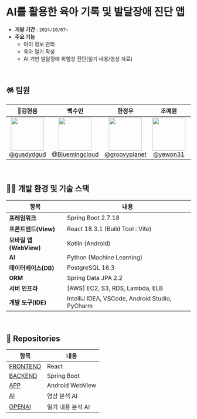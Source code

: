 # AI를 활용한 육아 기록 및 발달장애 진단 앱

- **개발 기간** : `2024/10/07~`
- **주요 기능**
    - 아이 정보 관리
    - 육아 일기 작성
    - AI 기반 발달장애 위험성 진단(일기 내용/영상 자료)
<br/>

## 🪅 팀원

| **👑김현용** | **백수민** | **한정우** | **조예원** |**안성훈** |**강현구** |
| :------: |  :------: | :------: | :------: |:------: |:------: |
| [<img src="https://avatars.githubusercontent.com/gusdydgud" height=90> <br/> @gusdydgud](https://github.com/gusdydgud) | [<img src="https://avatars.githubusercontent.com/Bluemingcloud" height=90> <br/> @Bluemingcloud](https://github.com/Bluemingcloud) | [<img src="https://avatars.githubusercontent.com/groovyplanet" height=90> <br/> @groovyplanet](https://github.com/groovyplanet) | [<img src="https://avatars.githubusercontent.com/yewon31" height=90> <br/> @yewon31](https://github.com/yewon31) |[<img src="https://avatars.githubusercontent.com/shAn-kor" height=90> <br/> @shAn-kor](https://github.com/shAn-kor) |[<img src="https://avatars.githubusercontent.com/Hyeongu02" height=90> <br/> @Hyeongu02](https://github.com/Hyeongu02) |

<br/>

## 🤹‍♂️ 개발 환경 및 기술 스택

| 항목 | 내용 |
|---|---|
| **프레임워크** | Spring Boot 2.7.18 |
| **프론트엔드(View)** | React 18.3.1 (Build Tool : Vite) |
| **모바일 앱(WebView)** | Kotlin (Android) |
| **AI** | Python (Machine Learning) |
| **데이터베이스(DB)** | PostgreSQL 16.3 |
| **ORM** | Spring Data JPA 2.2 |
| **서버 인프라** | [AWS] EC2, S3, RDS, Lambda, ELB |
| **개발 도구(IDE)** | IntelliJ IDEA, VSCode, Android Studio, PyCharm |
<br/>



## 🎡 Repositories

| 항목 | 내용 |
| --- | --- |
| [FRONTEND](https://github.com/fromBirth/frombirth-frontend)  | React
| [BACKEND](https://github.com/fromBirth/frombirth-backend) | Spring Boot
| [APP](https://github.com/fromBirth/frombirth_app) | Android WebView
| [AI](https://github.com/fromBirth/fromBirth-ai) | 영상 분석 AI
| [OPENAI](https://github.com/fromBirth/fromBirth-openai) | 일기 내용 분석 AI
